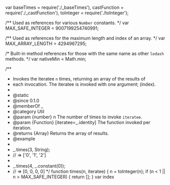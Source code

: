 var baseTimes = require('./_baseTimes'),
    castFunction = require('./_castFunction'),
    toInteger = require('./toInteger');

/** Used as references for various `Number` constants. */
var MAX_SAFE_INTEGER = 9007199254740991;

/** Used as references for the maximum length and index of an array. */
var MAX_ARRAY_LENGTH = 4294967295;

/* Built-in method references for those with the same name as other `lodash` methods. */
var nativeMin = Math.min;

/**
 * Invokes the iteratee `n` times, returning an array of the results of
 * each invocation. The iteratee is invoked with one argument; (index).
 *
 * @static
 * @since 0.1.0
 * @memberOf _
 * @category Util
 * @param {number} n The number of times to invoke `iteratee`.
 * @param {Function} [iteratee=_.identity] The function invoked per iteration.
 * @returns {Array} Returns the array of results.
 * @example
 *
 * _.times(3, String);
 * // => ['0', '1', '2']
 *
 *  _.times(4, _.constant(0));
 * // => [0, 0, 0, 0]
 */
function times(n, iteratee) {
  n = toInteger(n);
  if (n < 1 || n > MAX_SAFE_INTEGER) {
    return [];
  }
  var index